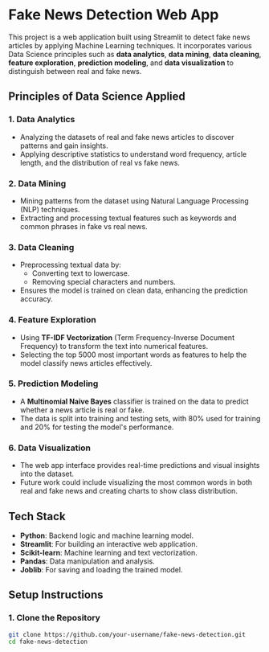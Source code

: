 # Fake News Detection Web App

This project is a web application built using Streamlit to detect fake news articles by applying Machine Learning techniques. It incorporates various Data Science principles such as **data analytics**, **data mining**, **data cleaning**, **feature exploration**, **prediction modeling**, and **data visualization** to distinguish between real and fake news.

## Principles of Data Science Applied

### 1. **Data Analytics**

- Analyzing the datasets of real and fake news articles to discover patterns and gain insights.
- Applying descriptive statistics to understand word frequency, article length, and the distribution of real vs fake news.

### 2. **Data Mining**

- Mining patterns from the dataset using Natural Language Processing (NLP) techniques.
- Extracting and processing textual features such as keywords and common phrases in fake vs real news.

### 3. **Data Cleaning**

- Preprocessing textual data by:
  - Converting text to lowercase.
  - Removing special characters and numbers.
- Ensures the model is trained on clean data, enhancing the prediction accuracy.

### 4. **Feature Exploration**

- Using **TF-IDF Vectorization** (Term Frequency-Inverse Document Frequency) to transform the text into numerical features.
- Selecting the top 5000 most important words as features to help the model classify news articles effectively.

### 5. **Prediction Modeling**

- A **Multinomial Naive Bayes** classifier is trained on the data to predict whether a news article is real or fake.
- The data is split into training and testing sets, with 80% used for training and 20% for testing the model's performance.

### 6. **Data Visualization**

- The web app interface provides real-time predictions and visual insights into the dataset.
- Future work could include visualizing the most common words in both real and fake news and creating charts to show class distribution.

## Tech Stack

- **Python**: Backend logic and machine learning model.
- **Streamlit**: For building an interactive web application.
- **Scikit-learn**: Machine learning and text vectorization.
- **Pandas**: Data manipulation and analysis.
- **Joblib**: For saving and loading the trained model.

## Setup Instructions

### 1. Clone the Repository

```bash
git clone https://github.com/your-username/fake-news-detection.git
cd fake-news-detection
```
